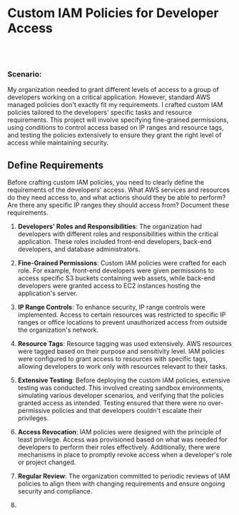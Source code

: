   # Custom IAM Policies for Developer Access
<br>
<br>

### Scenario:
My organization needed to grant different levels of access to a group of developers working on a critical application.
However, standard AWS managed policies don't exactly fit my requirements. I crafted custom IAM policies tailored to the developers' specific tasks
and resource requirements. This project will involve specifying fine-grained permissions, using conditions to control access based on IP ranges 
and resource tags, and testing the policies extensively to ensure they grant the right level of access while maintaining security.

## Define Requirements
Before crafting custom IAM policies, you need to clearly define the requirements of the developers' access. What AWS services 
and resources do they need access to, and what actions should they be able to perform? Are there any specific IP ranges they should access
from? Document these requirements.

1. **Developers' Roles and Responsibilities**: The organization had developers with different roles and responsibilities within the critical application. These roles included front-end developers, back-end developers, and database administrators.

2. **Fine-Grained Permissions**: Custom IAM policies were crafted for each role. For example, front-end developers were given permissions to access specific S3 buckets containing web assets, while back-end developers were granted access to EC2 instances hosting the application's server.

3. **IP Range Controls**: To enhance security, IP range controls were implemented. Access to certain resources was restricted to specific IP ranges or office locations to prevent unauthorized access from outside the organization's network.

4. **Resource Tags**: Resource tagging was used extensively. AWS resources were tagged based on their purpose and sensitivity level. IAM policies were configured to grant access to resources with specific tags, allowing developers to work only with resources relevant to their tasks.

5. **Extensive Testing**: Before deploying the custom IAM policies, extensive testing was conducted. This involved creating sandbox environments, simulating various developer scenarios, and verifying that the policies granted access as intended. Testing ensured that there were no over-permissive policies and that developers couldn't escalate their privileges.

6. **Access Revocation**: IAM policies were designed with the principle of least privilege. Access was provisioned based on what was needed for developers to perform their roles effectively. Additionally, there were mechanisms in place to promptly revoke access when a developer's role or project changed.

7. **Regular Review**: The organization committed to periodic reviews of IAM policies to align them with changing requirements and ensure ongoing security and compliance.
8. 
